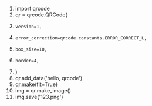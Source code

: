 1.  import qrcode 
2.  qr = qrcode.QRCode(     
3.     version=1,     
4.     error_correction=qrcode.constants.ERROR_CORRECT_L,     
5.     box_size=10,     
6.     border=4, 
7.  ) 
8.  qr.add_data('hello, qrcode') 
9.  qr.make(fit=True)  
10. img = qr.make_image()
11. img.save('123.png')